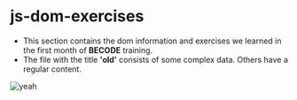 # js-dom-exercises 


- This section contains the dom information and exercises we learned in the first month of **BECODE** training.
- The file with the title **'old'** consists of some complex data. Others have a regular content.

![yeah](https://media.giphy.com/media/efH7XxDUwCuIRcaLyD/giphy.gif)


